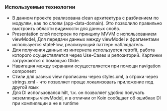 ### Используемые технологии

- В данном проекте реализована clean архитектура с разбиением по модулям, как по слоям (app-data-domain). Это позволило правильно выстроить области видимости для данных слоёв.
- Presentation слой построен по принципу MVVM с использованием viewModel, Для передачи данных между viewModel и фрагментами используется stateFlow, реализующий паттерн наблюдатель. 
- Для получения данных из интернета используется retrofit, работа которого осуществляется через Use-Cases и репозиторий. Картинки загружаются с помощью Glide.
- Навигация между экранами осуществляется при помощи navigation component 
- Стили для разных view прописаны через styles.xml, а строки через strings.xml - что позволяет проще локализовать приложение под другой язык
- Для DI использовался hilt, т.к. он позволяет удобно получать экземпляры viewModel, и в отличии от Koin сообщает об ошибках DI при компиляции а не в runtime
